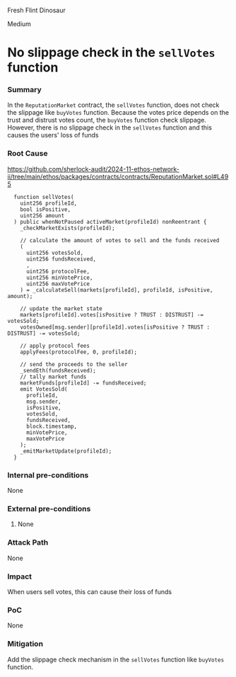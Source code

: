 Fresh Flint Dinosaur

Medium

# No slippage check in the `sellVotes` function

### Summary

In the `ReputationMarket` contract, the `sellVotes` function, does not check the slippage like `buyVotes` function.
Because the votes price depends on the trust and distrust votes count, the `buyVotes` function check slippage.
However, there is no slippage check in the `sellVotes` function and this causes the users' loss of funds

### Root Cause

https://github.com/sherlock-audit/2024-11-ethos-network-ii/tree/main/ethos/packages/contracts/contracts/ReputationMarket.sol#L495

```solidity
  function sellVotes(
    uint256 profileId,
    bool isPositive,
    uint256 amount
  ) public whenNotPaused activeMarket(profileId) nonReentrant {
    _checkMarketExists(profileId);

    // calculate the amount of votes to sell and the funds received
    (
      uint256 votesSold,
      uint256 fundsReceived,
      ,
      uint256 protocolFee,
      uint256 minVotePrice,
      uint256 maxVotePrice
    ) = _calculateSell(markets[profileId], profileId, isPositive, amount);

    // update the market state
    markets[profileId].votes[isPositive ? TRUST : DISTRUST] -= votesSold;
    votesOwned[msg.sender][profileId].votes[isPositive ? TRUST : DISTRUST] -= votesSold;

    // apply protocol fees
    applyFees(protocolFee, 0, profileId);

    // send the proceeds to the seller
    _sendEth(fundsReceived);
    // tally market funds
    marketFunds[profileId] -= fundsReceived;
    emit VotesSold(
      profileId,
      msg.sender,
      isPositive,
      votesSold,
      fundsReceived,
      block.timestamp,
      minVotePrice,
      maxVotePrice
    );
    _emitMarketUpdate(profileId);
  }
```

### Internal pre-conditions

None

### External pre-conditions

1. None

### Attack Path

None

### Impact

When users sell votes, this can cause their loss of funds

### PoC

None

### Mitigation

Add the slippage check mechanism in the `sellVotes` function like `buyVotes` function.